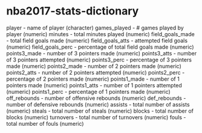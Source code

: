 nba2017-stats-dictionary
================

player - name of player (character) games\_played - \# games played by player (numeric) minutes - total minutes played (numeric) field\_goals\_made - total field goals made (numeric) field\_goals\_atts - attempted field goals (numeric) field\_goals\_perc - percentage of total field goals made (numeric) points3\_made - number of 3 pointers made (numeric) points3\_atts - number of 3 pointers attempted (numeric) points3\_perc - percentage of 3 pointers made (numeric) points2\_made - number of 2 pointers made (numeric) points2\_atts - number of 2 pointers attempted (numeric) points2\_perc - percentage of 2 pointers made (numeric) points1\_made - number of 1 pointers made (numeric) points1\_atts - number of 1 pointers attempted (numeric) points1\_perc - percentage of 1 pointers made (numeric) off\_rebounds - number of offensive rebounds (numeric) def\_rebounds - number of defensive rebounds (numeric) assists - total number of assists (numeric) steals - total number of steals (numeric) blocks - total number of blocks (numeric) turnovers - total number of turnovers (numeric) fouls - total number of fouls (numeric)
